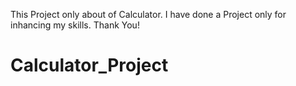 This Project only about of Calculator.
I have done a Project only for inhancing my skills.
Thank You!
# Calculator_Project
